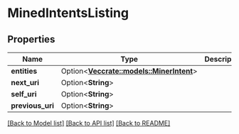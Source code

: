 # MinedIntentsListing

## Properties

Name | Type | Description | Notes
------------ | ------------- | ------------- | -------------
**entities** | Option<[**Vec<crate::models::MinerIntent>**](MinerIntent.md)> |  | [optional]
**next_uri** | Option<**String**> |  | [optional]
**self_uri** | Option<**String**> |  | [optional]
**previous_uri** | Option<**String**> |  | [optional]

[[Back to Model list]](../README.md#documentation-for-models) [[Back to API list]](../README.md#documentation-for-api-endpoints) [[Back to README]](../README.md)



